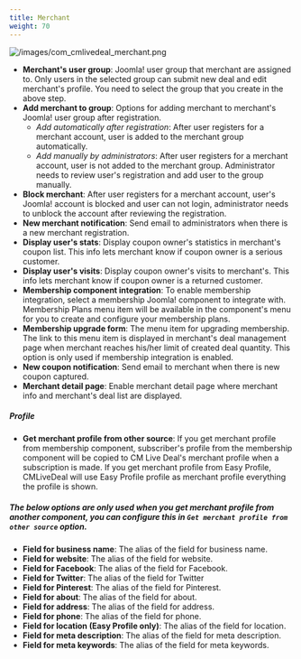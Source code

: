```yaml
---
title: Merchant
weight: 70
---
```

![/images/com_cmlivedeal_merchant.png](/images/com_cmlivedeal_merchant.png)

*   **Merchant's user group**: Joomla! user group that merchant are assigned to. Only users in the selected group can submit new deal and edit merchant's profile. You need to select the group that you create in the above step.
*   **Add merchant to group**: Options for adding merchant to merchant's Joomla! user group after registration.
    *   _Add automatically after registration_: After user registers for a merchant account, user is added to the merchant group automatically.
    *   _Add manually by administrators_: After user registers for a merchant account, user is not added to the merchant group. Administrator needs to review user's registration and add user to the group manually.
*   **Block merchant**: After user registers for a merchant account, user's Joomla! account is blocked and user can not login, administrator needs to unblock the account after reviewing the registration.
*   **New merchant notification**: Send email to administrators when there is a new merchant registration.
*   **Display user's stats**: Display coupon owner's statistics in merchant's coupon list. This info lets merchant know if coupon owner is a serious customer.
*   **Display user's visits**: Display coupon owner's visits to merchant's. This info lets merchant know if coupon owner is a returned customer.
*   **Membership component integration**: To enable membership integration, select a membership Joomla! component to integrate with. Membership Plans menu item will be available in the component's menu for you to create and configure your membership plans.
*   **Membership upgrade form**: The menu item for upgrading membership. The link to this menu item is displayed in merchant's deal management page when merchant reaches his/her limit of created deal quantity. This option is only used if membership integration is enabled.
*   **New coupon notification**: Send email to merchant when there is new coupon captured.
*   **Merchant detail page**: Enable merchant detail page where merchant info and merchant's deal list are displayed.

##### Profile
* **Get merchant profile from other source**: If you get merchant profile from membership component, subscriber's profile from the membership component will be copied to CM Live Deal's merchant profile when a subscription is made. If you get merchant profile from Easy Profile, CMLiveDeal will use Easy Profile profile as merchant profile everything the profile is shown.

##### The below options are only used when you get merchant profile from another component, you can configure this in `Get merchant profile from other source` option.

* **Field for business name**: The alias of the field for business name.
* **Field for website**: The alias of the field for website.
* **Field for Facebook**: The alias of the field for Facebook.
* **Field for Twitter**: The alias of the field for Twitter
* **Field for Pinterest**: The alias of the field for Pinterest.
* **Field for about**: The alias of the field for about.
* **Field for address**: The alias of the field for address.
* **Field for phone**: The alias of the field for phone.
* **Field for location (Easy Profile only)**: The alias of the field for location.
* **Field for meta description**: The alias of the field for meta description.
* **Field for meta keywords**: The alias of the field for meta keywords.

